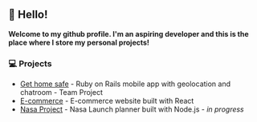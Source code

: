 ## 👋 Hello!
**Welcome to my github profile. I'm an aspiring developer and this is the place where I store my personal projects!**

### 💻 Projects 
- [Get home safe](https://github.com/Rosevandergiessen/get-home-safe) - Ruby on Rails mobile app with geolocation and chatroom - Team Project
- [E-commerce](https://github.com/Rosevandergiessen/react-ecommerce) - E-commerce website built with React
- [Nasa Project](https://github.com/Rosevandergiessen/node-nasa-project) - Nasa Launch planner built with Node.js - *in progress* 
